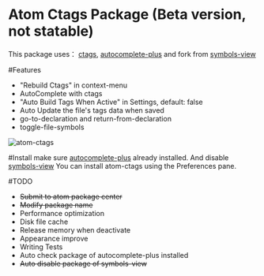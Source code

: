 # Atom Ctags Package (Beta version, not statable)

This package uses：
[ctags](http://ctags.sourceforge.net),
[autocomplete-plus](https://github.com/saschagehlich/autocomplete-plus)
and fork from [symbols-view](https://github.com/atom/symbols-view)

#Features
* "Rebuild Ctags" in context-menu
* AutoComplete with ctags
* "Auto Build Tags When Active" in Settings, default: false
* Auto Update the file's tags data when saved
* go-to-declaration and return-from-declaration
* toggle-file-symbols

![atom-ctags](https://cloud.githubusercontent.com/assets/704762/3483867/e0bac2ee-0397-11e4-89c1-70689f6b8ff3.gif)

#Install
make sure [autocomplete-plus](https://github.com/saschagehlich/autocomplete-plus) already installed.
And disable [symbols-view](https://github.com/atom/symbols-view)
You can install atom-ctags using the Preferences pane.

#TODO
* ~~Submit to atom package center~~
* ~~Modify package name~~
* Performance optimization
* Disk file cache
* Release memory when deactivate
* Appearance improve
* Writing Tests
* Auto check package of autocomplete-plus installed
* ~~Auto disable package of symbols-view~~
